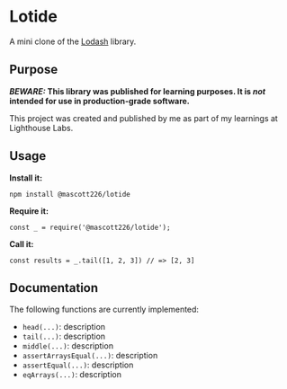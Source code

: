 # Lotide

A mini clone of the [Lodash](https://lodash.com) library.

## Purpose

**_BEWARE:_ This library was published for learning purposes. It is _not_ intended for use in production-grade software.**

This project was created and published by me as part of my learnings at Lighthouse Labs. 

## Usage

**Install it:**

`npm install @mascott226/lotide`

**Require it:**

`const _ = require('@mascott226/lotide');`

**Call it:**

`const results = _.tail([1, 2, 3]) // => [2, 3]`

## Documentation

The following functions are currently implemented:

* `head(...)`: description
* `tail(...)`: description
* `middle(...)`: description
* `assertArraysEqual(...)`: description
* `assertEqual(...)`: description
* `eqArrays(...)`:  description